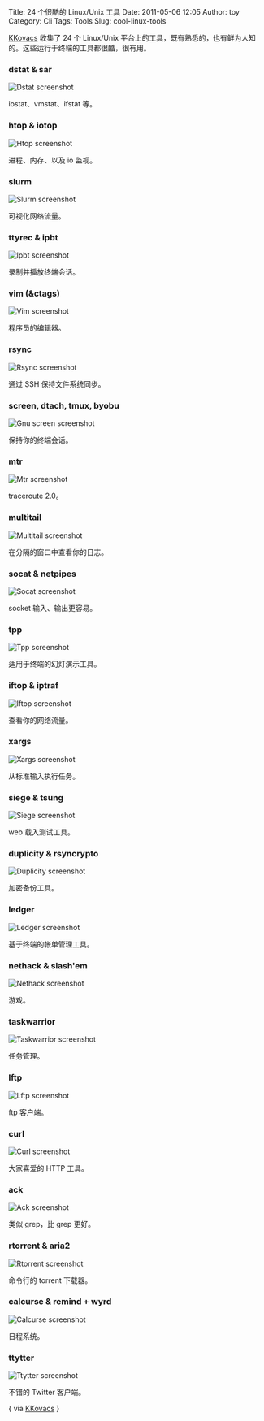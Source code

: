 Title: 24 个很酷的 Linux/Unix 工具
Date: 2011-05-06 12:05
Author: toy
Category: Cli
Tags: Tools
Slug: cool-linux-tools

[KKovacs][k] 收集了 24 个 Linux/Unix
平台上的工具，既有熟悉的，也有鲜为人知的。这些运行于终端的工具都很酷，很有用。

### dstat & sar

![Dstat
screenshot](http://linuxtoy.org/img/2011/05/dstat%20screenshot.png)

iostat、vmstat、ifstat 等。

### htop & iotop

![Htop
screenshot](http://linuxtoy.org/img/2011/05/htop%20screenshot.png)

进程、内存、以及 io 监视。

### slurm

![Slurm
screenshot](http://linuxtoy.org/img/2011/05/slurm%20screenshot.png)

可视化网络流量。

### ttyrec & ipbt

![Ipbt
screenshot](http://linuxtoy.org/img/2011/05/ipbt%20screenshot.png)

录制并播放终端会话。

### vim (&ctags)

![Vim screenshot](http://linuxtoy.org/img/2011/05/vim%20screenshot.png)

程序员的编辑器。

### rsync

![Rsync
screenshot](http://linuxtoy.org/img/2011/05/rsync%20screenshot.png)

通过 SSH 保持文件系统同步。

### screen, dtach, tmux, byobu

![Gnu screen
screenshot](http://linuxtoy.org/img/2011/05/gnu%20screen%20screenshot.png)

保持你的终端会话。

### mtr

![Mtr screenshot](http://linuxtoy.org/img/2011/05/mtr%20screenshot.png)

traceroute 2.0。

### multitail

![Multitail
screenshot](http://linuxtoy.org/img/2011/05/multitail%20screenshot.png)

在分隔的窗口中查看你的日志。

### socat & netpipes

![Socat
screenshot](http://linuxtoy.org/img/2011/05/socat%20screenshot.png)

socket 输入、输出更容易。

### tpp

![Tpp screenshot](http://linuxtoy.org/img/2011/05/tpp%20screenshot.png)

适用于终端的幻灯演示工具。

### iftop & iptraf

![Iftop
screenshot](http://linuxtoy.org/img/2011/05/iftop%20screenshot.png)

查看你的网络流量。

### xargs

![Xargs
screenshot](http://linuxtoy.org/img/2011/05/xargs%20screenshot.png)

从标准输入执行任务。

### siege & tsung

![Siege
screenshot](http://linuxtoy.org/img/2011/05/siege%20screenshot.png)

web 载入测试工具。

### duplicity & rsyncrypto

![Duplicity
screenshot](http://linuxtoy.org/img/2011/05/duplicity%20screenshot.png)

加密备份工具。

### ledger

![Ledger
screenshot](http://linuxtoy.org/img/2011/05/ledger%20screenshot.png)

基于终端的帐单管理工具。

### nethack & slash'em

![Nethack
screenshot](http://linuxtoy.org/img/2011/05/nethack%20screenshot.png)

游戏。

### taskwarrior

![Taskwarrior
screenshot](http://linuxtoy.org/img/2011/05/taskwarrior%20screenshot.png)

任务管理。

### lftp

![Lftp
screenshot](http://linuxtoy.org/img/2011/05/lftp%20screenshot.png)

ftp 客户端。

### curl

![Curl
screenshot](http://linuxtoy.org/img/2011/05/curl%20screenshot.png)

大家喜爱的 HTTP 工具。

### ack

![Ack screenshot](http://linuxtoy.org/img/2011/05/ack%20screenshot.png)

类似 grep，比 grep 更好。

### rtorrent & aria2

![Rtorrent
screenshot](http://linuxtoy.org/img/2011/05/rtorrent%20screenshot.png)

命令行的 torrent 下载器。

### calcurse & remind + wyrd

![Calcurse
screenshot](http://linuxtoy.org/img/2011/05/calcurse%20screenshot.png)

日程系统。

### ttytter

![Ttytter
screenshot](http://linuxtoy.org/img/2011/05/ttytter%20screenshot.png)

不错的 Twitter 客户端。

[k]: http://kkovacs.eu/  
[t]: http://kkovacs.eu/cool-but-obscure-unix-tools

{ via [KKovacs][t] }
